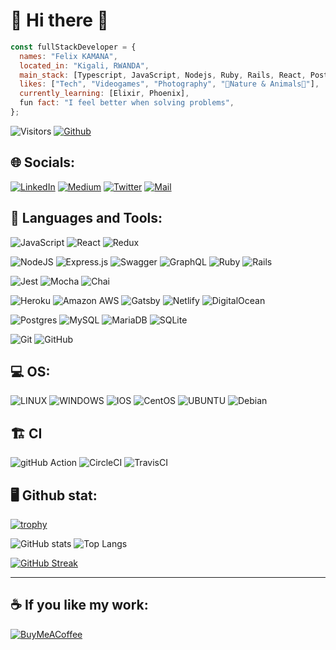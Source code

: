 # 💫 Hi there 👋

```javascript
const fullStackDeveloper = {
  names: "Felix KAMANA",
  located_in: "Kigali, RWANDA",
  main_stack: [Typescript, JavaScript, Nodejs, Ruby, Rails, React, PostgreSQL],
  likes: ["Tech", "Videogames", "Photography", "🌳Nature & Animals🦝"],
  currently_learning: [Elixir, Phoenix],
  fun fact: "I feel better when solving problems",
};
```

![Visitors](https://visitor-badge.laobi.icu/badge?page_id=fezzopro) [![Github](https://img.shields.io/github/followers/fezzopro?label=Follow&style=social)](https://github.com/fezzopro)

## 🌐 Socials:

[![LinkedIn](https://img.shields.io/badge/LinkedIn-0A66C2.svg?style=for-the-badge&logo=LinkedIn&logoColor=white)](https://linkedin.com/in/kamana-felix-9b6731105) [![Medium](https://img.shields.io/badge/Medium-000000.svg?style=for-the-badge&logo=Medium&logoColor=white)]([https://medium.com/@foyarzo621](https://medium.com/@fezzopro)) [![Twitter](https://img.shields.io/badge/Twitter-1DA1F2.svg?style=for-the-badge&logo=Twitter&logoColor=white)](https://twitter.com/fezzo5) [![Mail](https://img.shields.io/badge/Gmail-EA4335.svg?style=for-the-badge&logo=Gmail&logoColor=white)](mailto://kamana.felix79+github@gmail.com)

## 🧰 Languages and Tools:

![JavaScript](https://img.shields.io/badge/javascript-%23323330.svg?style=for-the-badge&logo=javascript&logoColor=%23F7DF1E) ![React](https://img.shields.io/badge/react-%2320232a.svg?style=for-the-badge&logo=react&logoColor=%2361DAFB) ![Redux](https://img.shields.io/badge/redux-%23593d88.svg?style=for-the-badge&logo=redux&logoColor=white)

![NodeJS](https://img.shields.io/badge/node.js-6DA55F?style=for-the-badge&logo=node.js&logoColor=white) ![Express.js](https://img.shields.io/badge/express.js-%23404d59.svg?style=for-the-badge&logo=express&logoColor=%2361DAFB) ![Swagger](https://img.shields.io/badge/-Swagger-%23Clojure?style=for-the-badge&logo=swagger&logoColor=white) ![GraphQL](https://img.shields.io/badge/-GraphQL-E10098?style=for-the-badge&logo=graphql&logoColor=white) ![Ruby](https://img.shields.io/badge/ruby-%23CC342D.svg?style=for-the-badge&logo=ruby&logoColor=white) ![Rails](https://img.shields.io/badge/rails-%23CC0000.svg?style=for-the-badge&logo=ruby-on-rails&logoColor=white)

![Jest](https://img.shields.io/badge/Jest-C21325.svg?style=for-the-badge&logo=Jest&logoColor=white) ![Mocha](https://img.shields.io/badge/Mocha-8D6748.svg?style=for-the-badge&logo=Mocha&logoColor=white) ![Chai](https://img.shields.io/badge/Chai-A30701.svg?style=for-the-badge&logo=Chai&logoColor=white)

![Heroku](https://img.shields.io/badge/Heroku-430098.svg?style=for-the-badge&logo=Heroku&logoColor=white) ![Amazon AWS](https://img.shields.io/badge/Amazon%20AWS-232F3E.svg?style=for-the-badge&logo=Amazon-AWS&logoColor=white) ![Gatsby](https://img.shields.io/badge/Gatsby-%23663399.svg?style=for-the-badge&logo=gatsby&logoColor=white) ![Netlify](https://img.shields.io/badge/netlify-%23000000.svg?style=for-the-badge&logo=netlify&logoColor=#00C7B7) ![DigitalOcean](https://img.shields.io/badge/DigitalOcean-%230167ff.svg?style=for-the-badge&logo=digitalOcean&logoColor=white)


![Postgres](https://img.shields.io/badge/postgres-%23316192.svg?style=for-the-badge&logo=postgresql&logoColor=white) ![MySQL](https://img.shields.io/badge/MySQL-4479A1.svg?style=for-the-badge&logo=MySQL&logoColor=white) ![MariaDB](https://img.shields.io/badge/MariaDB-003545.svg?style=for-the-badge&logo=MariaDB&logoColor=white) ![SQLite](https://img.shields.io/badge/SQLite-003B57.svg?style=for-the-badge&logo=SQLite&logoColor=white)


<!--- ![Trello](https://img.shields.io/badge/Trello-%23026AA7.svg?style=for-the-badge&logo=Trello&logoColor=white) ![Asana](https://img.shields.io/badge/Asana-F06A6A.svg?style=for-the-badge&logo=Asana&logoColor=white)
--->

![Git](https://img.shields.io/badge/Git-F05032.svg?style=for-the-badge&logo=Git&logoColor=white) ![GitHub](https://img.shields.io/badge/GitHub-181717.svg?style=for-the-badge&logo=GitHub&logoColor=white)

## 💻 OS:

![LINUX](https://img.shields.io/badge/Linux-FCC624?style=for-the-badge&logo=linux&logoColor=black) ![WINDOWS](https://img.shields.io/badge/WINDOWS-%230167ff.svg?style=for-the-badge&logo=windows&logoColor=white) ![IOS](https://img.shields.io/badge/IOs-%23404d59.svg?style=for-the-badge&logo=apple&logoColor=white) ![CentOS](https://img.shields.io/badge/CentOS-262577.svg?style=for-the-badge&logo=CentOS&logoColor=white) ![UBUNTU](https://img.shields.io/badge/Ubuntu-E95420.svg?style=for-the-badge&logo=Ubuntu&logoColor=white) ![Debian](https://img.shields.io/badge/Debian-A81D33.svg?style=for-the-badge&logo=Debian&logoColor=white)

## 🏗️ CI

 ![gitHub Action](https://img.shields.io/badge/GitHub%20Actions-2088FF.svg?style=for-the-badge&logo=GitHub-Actions&logoColor=white) ![CircleCI](https://img.shields.io/badge/circle%20ci-%23161616.svg?style=for-the-badge&logo=circleci&logoColor=white) ![TravisCI](https://img.shields.io/badge/travis%20ci-%232B2F33.svg?style=for-the-badge&logo=travis&logoColor=white)

## 🖥️ Github stat:
  
[![trophy](https://github-profile-trophy.vercel.app/?username=fezzopro&theme=dark_dimmed&margin-w=5&margin-h=5)](https://github.com/ryo-ma/github-profile-trophy)

![GitHub stats](https://github-readme-stats.vercel.app/api?username=fezzopro&show_icons=true&theme=tokyonight&margin-w=5&margin-h=5)
![Top Langs](https://github-readme-stats.vercel.app/api/top-langs/?username=fezzopro&layout=compact&langs_count=8&theme=tokyonight)

<p align="left">

  [![GitHub Streak](https://streak-stats.demolab.com/?user=fezzopro)](https://git.io/streak-stats)

</p>

---
## ☕ If you like my work:

[![BuyMeACoffee](https://img.shields.io/badge/Buy%20Me%20a%20Coffee-ffdd00?style=for-the-badge&logo=buy-me-a-coffee&logoColor=black)](https://www.buymeacoffee.com/fkamana) 
